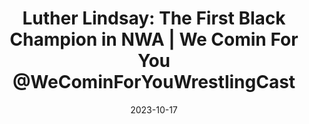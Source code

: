 ---
title: "Luther Lindsay: The First Black  Champion in NWA | We Comin For You  @WeCominForYouWrestlingCast"
date: 2023-10-17
description: "Luther Lindsay: The First Black  Champion in NWA | We Comin For You  @WeCominForYouWrestlingCast"
longDescription: >-
    The We Comin For You Wrestling cast( @WeCominForYouWrestlingCast  ) is joined by Sleepy of Just Posted @justpostedpodcast. They discuss their distrust of certain individuals affiliated with Vince McMahon and share stories about backstage incidents. They bring back "I'm Black Y'all," where they profile black wrestlers who have made significant contributions to the industry. They focus on Luther Lindsay, the first black singles champion in the NWA, and highlight his achievements and impact on wrestling history. 
    
    Visit ProWrestlingBlack.org for all We Comin For You Cast episodes!  Send questions or comments to WeCominForYouCast@gmail.com
    WCFY online ​  ​
    RVS: @FranchICE06 
    ROD: @R8TED_R
    FB Group: https://bit.ly/3iGwOMw​ 
    ​IG: https://bit.ly/2NB17ZB ​
    
    Follow SOLC Network online
    Instagram: https://bit.ly/39VL542
    Twitter: https://bit.ly/39aL395
    Facebook: https://bit.ly/3sQn7je
    
    To Listen to the podcast
    Podbean https://bit.ly/3t7SDJH
    YouTube http://bit.ly/3ouZqJU
    Spotify http://spoti.fi/3pwZZnJ
    Apple http://apple.co/39rwjD1
duration: "0:08:02"
youtubeId: "Dta5HC2-z08"

image: "/uploads/thumbnails/Dta5HC2-z08.jpg"
tags: ["wrestling"]
draft: false
---